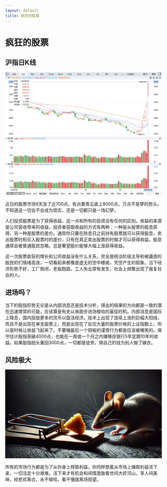 ```yaml
---
layout: default
title: 疯狂的股票
---
```


# 疯狂的股票

## 沪指日K线
![Crazy Stock](https://github.com/yinyongxian/github-pages-media/blob/main/images/2024/20241006/crazy-stock.png?raw=true)

近日的股票市场9天涨了近700点，有点要青云直上8000点，万点不是梦的势头。不知道这一切会不会成为现实，还是一切都只是一场幻梦。

人们投资股票是为了获得收益，这一点和所有的投资没有任何的区别。收益的来源是公司营收带来的收益，投资者获取收益的方式有两种：一种是从股票的股息获得，另一种是股票的差价。通常你只要在除息日之前持有股票就可以获得股息，卖出股票时和买入股票时的差价，只有在真正卖出股票的时候才可以获得收益。股息通常会被普通股民忽略，总是奢望股价能够大幅上涨获得收益。

这一次股票疯狂的增长和公司收益没有什么关系，完全是统治阶级主导和被蛊惑的股民的们情绪高涨，一切看起来都像是虚无的空中楼阁，凭空产生的假象。当下经济形势不好，工厂倒闭，老板跑路，工人失业常有发生，社会上频繁出现了报复社会的人。

## 进场吗？

当下的股指形势无论是从内部消息还是技术分析，得出的结果的方向都是一致的潜在迅速增常的可能，应该算是有史以来跑步进场梭哈的最佳时机。内部消息是国际上降息，国内投放更多的货币以盘活经济。技术上出现了连续上涨的巨幅大阳线，而且不是出现在单支股票上，而是出现在了反应大量的股票价格的上证指数上，所以是时候让收益飞起来了。不要赚最后一个铜板的谨慎行为都是应该被嘲笑的。保守估计股指突破4000点，也能在一周或一个月之内赚够存银行5年定期10年的收益。如果股指扭头重回3000点，一切都是徒劳，用自己的钱为别人做了嫁衣。

## 风险极大

<!-- image with 800*800 pixel -->
<img src="https://raw.githubusercontent.com/yinyongxian/github-pages-media/refs/heads/main/images/2024/20241006/mice.webp" width="800">

所有的市场行为都是为了从你身上榨取利益，你同样想着从市场上赚取利益活下来，一切注定十分艰难。活下来才有机会和闲情逸致看世间大好河山，享人间美味，经悲欢离合。永不梭哈，看不懂就离场观望。




